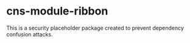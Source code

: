 # cns-module-ribbon

This is a security placeholder package created to prevent dependency confusion attacks.